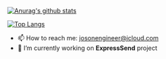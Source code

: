 [![Anurag's github stats](https://github-readme-stats.vercel.app/api?username=HpBoss&show_icons=true&theme=merko)](https://github.com/anuraghazra/github-readme-stats)

[![Top Langs](https://github-readme-stats.vercel.app/api/top-langs/?username=HpBoss&layout=compact)](https://github.com/anuraghazra/github-readme-stats)
- 📫 How to reach me: josonengineer@icloud.com
- 🔭 I’m currently working on **ExpressSend** project
<!--
**HpBoss/HpBoss** is a ✨ _special_ ✨ repository because its `README.md` (this file) appears on your GitHub profile.

Here are some ideas to get you started:

- 🔭 I’m currently working on ...
- 🌱 I’m currently learning ...
- 👯 I’m looking to collaborate on ...
- 🤔 I’m looking for help with ...
- 💬 Ask me about ...
- 📫 How to reach me: ...
- 😄 Pronouns: ...
- ⚡ Fun fact: ...
-->
